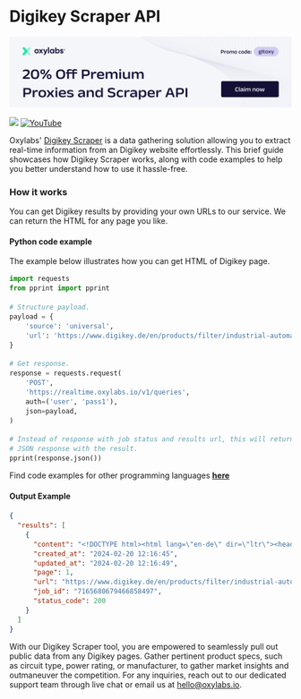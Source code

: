 # Digikey Scraper API

[![Oxylabs promo code](https://raw.githubusercontent.com/oxylabs/product-integrations/refs/heads/master/Affiliate-Universal-1090x275.png)](https://oxylabs.io/pages/gitoxy?utm_source=877&utm_medium=affiliate&groupid=877&utm_content=digikey-scraper-github&transaction_id=102f49063ab94276ae8f116d224b67)

[![](https://dcbadge.limes.pink/api/server/Pds3gBmKMH?style=for-the-badge&theme=discord)](https://discord.gg/Pds3gBmKMH) [![YouTube](https://img.shields.io/badge/YouTube-Oxylabs-red?style=for-the-badge&logo=youtube&logoColor=white)](https://www.youtube.com/@oxylabs)

Oxylabs' [Digikey Scraper](https://oxylabs.io/products/scraper-api/ecommerce/digikey?utm_source=github&utm_medium=repositories&utm_campaign=product) is a data gathering solution allowing you to extract real-time information from an Digikey website effortlessly. This brief guide showcases how Digikey Scraper works, along with code examples to help you better understand how to use it hassle-free.

### How it works

You can get Digikey results by providing your own URLs to our service. We can return the HTML for any page you like.

#### Python code example

The example below illustrates how you can get HTML of Digikey page.

```python
import requests
from pprint import pprint

# Structure payload.
payload = {
    'source': 'universal',
    'url': 'https://www.digikey.de/en/products/filter/industrial-automation-accessories/800'
}

# Get response.
response = requests.request(
    'POST',
    'https://realtime.oxylabs.io/v1/queries',
    auth=('user', 'pass1'),
    json=payload,
)

# Instead of response with job status and results url, this will return the
# JSON response with the result.
pprint(response.json())
```
Find code examples for other programming languages [**here**](https://github.com/oxylabs/digikey-scraper/tree/main/code%20examples)

#### Output Example
```json
{
  "results": [
    {
      "content": "<!DOCTYPE html><html lang=\"en-de\" dir=\"ltr\"><head><meta charSet=\"utf-8\"/><meta name=\"viewport\" conte ... </html>",
      "created_at": "2024-02-20 12:16:45",
      "updated_at": "2024-02-20 12:16:49",
      "page": 1,
      "url": "https://www.digikey.de/en/products/filter/industrial-automation-accessories/800",
      "job_id": "7165680679466858497",
      "status_code": 200
    }
  ]
}
```
With our Digikey Scraper tool, you are empowered to seamlessly pull out public data from any Digikey pages. Gather pertinent product specs, such as circuit type, power rating, or manufacturer, to gather market insights and outmaneuver the competition. For any inquiries, reach out to our dedicated support team through live chat or email us at hello@oxylabs.io.
